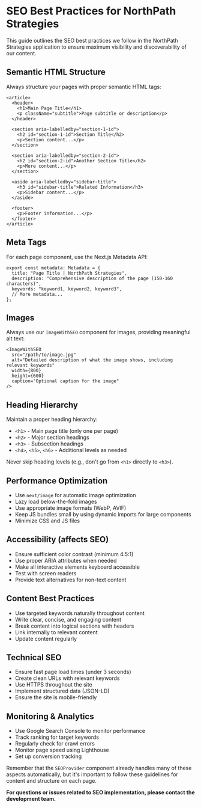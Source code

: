 # SEO Best Practices for NorthPath Strategies

This guide outlines the SEO best practices we follow in the NorthPath Strategies application to ensure maximum visibility and discoverability of our content.

## Semantic HTML Structure

Always structure your pages with proper semantic HTML tags:

```tsx
<article>
  <header>
    <h1>Main Page Title</h1>
    <p className="subtitle">Page subtitle or description</p>
  </header>
  
  <section aria-labelledby="section-1-id">
    <h2 id="section-1-id">Section Title</h2>
    <p>Section content...</p>
  </section>
  
  <section aria-labelledby="section-2-id">
    <h2 id="section-2-id">Another Section Title</h2>
    <p>More content...</p>
  </section>
  
  <aside aria-labelledby="sidebar-title">
    <h3 id="sidebar-title">Related Information</h3>
    <p>Sidebar content...</p>
  </aside>
  
  <footer>
    <p>Footer information...</p>
  </footer>
</article>
```

## Meta Tags

For each page component, use the Next.js Metadata API:

```tsx
export const metadata: Metadata = {
  title: "Page Title | NorthPath Strategies",
  description: "Comprehensive description of the page (150-160 characters)",
  keywords: "keyword1, keyword2, keyword3",
  // More metadata...
};
```

## Images

Always use our `ImageWithSEO` component for images, providing meaningful alt text:

```tsx
<ImageWithSEO 
  src="/path/to/image.jpg" 
  alt="Detailed description of what the image shows, including relevant keywords" 
  width={800}
  height={600}
  caption="Optional caption for the image"
/>
```

## Heading Hierarchy

Maintain a proper heading hierarchy:
- `<h1>` - Main page title (only one per page)
- `<h2>` - Major section headings
- `<h3>` - Subsection headings
- `<h4>`, `<h5>`, `<h6>` - Additional levels as needed

Never skip heading levels (e.g., don't go from `<h1>` directly to `<h3>`).

## Performance Optimization

- Use `next/image` for automatic image optimization
- Lazy load below-the-fold images
- Use appropriate image formats (WebP, AVIF)
- Keep JS bundles small by using dynamic imports for large components
- Minimize CSS and JS files

## Accessibility (affects SEO)

- Ensure sufficient color contrast (minimum 4.5:1)
- Use proper ARIA attributes when needed
- Make all interactive elements keyboard accessible
- Test with screen readers
- Provide text alternatives for non-text content

## Content Best Practices

- Use targeted keywords naturally throughout content
- Write clear, concise, and engaging content
- Break content into logical sections with headers
- Link internally to relevant content
- Update content regularly

## Technical SEO

- Ensure fast page load times (under 3 seconds)
- Create clean URLs with relevant keywords
- Use HTTPS throughout the site
- Implement structured data (JSON-LD)
- Ensure the site is mobile-friendly

## Monitoring & Analytics

- Use Google Search Console to monitor performance
- Track ranking for target keywords
- Regularly check for crawl errors
- Monitor page speed using Lighthouse
- Set up conversion tracking

Remember that the `SEOProvider` component already handles many of these aspects automatically, but it's important to follow these guidelines for content and structure on each page.

**For questions or issues related to SEO implementation, please contact the development team.**
